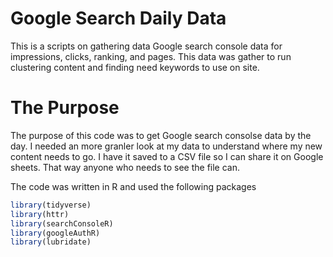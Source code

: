 # Google Search Daily Data
This is a scripts on gathering data Google search console data for impressions, clicks, ranking, and pages.  This data was gather to run clustering content and finding need keywords to use on site.

# The Purpose 
The purpose of this code was to get Google search consolse data by the day.  I needed an more granler look at my data to understand where my new content needs to go.  I have it saved to a CSV file so I can share it on Google sheets.  That way anyone who needs to see the file can.

The code was written in R and used the following packages
```r
library(tidyverse)
library(httr)
library(searchConsoleR)
library(googleAuthR)
library(lubridate)
```
